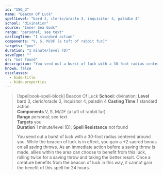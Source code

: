 ```yaml
---
id: "ISG_3"
name: "Beacon Of Luck"
spellLevel: "bard 3, cleric/oracle 3, inquisitor 4, paladin 4"
school: "divination"
source: "Inner Sea Gods"
range: "personal; see text"
castingTime: "1 standard action"
components: "V, S, M/DF (a tuft of rabbit fur)"
targets: "you"
duration: "1 minute/level (D)"
saveType: ""
sr: "not found"
description: "You send out a burst of luck with a 30-foot radius centered around you. While the beacon of luck  is in effect, you gain a +2 sacred bonus on all saving throws. As an immediate action before a saving throw is made, allies within the area can choose to benefit from this luck, rolling twice for a saving throw and taking the better result. Once a creature benefits from the beacon of luck in this way, it cannot gain the benefit of this spell for 24 hours."
known: false
cssclasses:
  - hide-title
  - hide-properties
---
```


> [!spellbook-spell-block] Beacon Of Luck
> **School:** divination; **Level** bard 3, cleric/oracle 3, inquisitor 4, paladin 4
> **Casting Time** 1 standard action  
> **Components** V, S, M/DF (a tuft of rabbit fur)  
> **Range** personal; see text  
> **Targets** you  
> **Duration** 1 minute/level (D); **Spell Resistance** not found
> 
> You send out a burst of luck with a 30-foot radius centered around you. While the beacon of luck  is in effect, you gain a +2 sacred bonus on all saving throws. As an immediate action before a saving throw is made, allies within the area can choose to benefit from this luck, rolling twice for a saving throw and taking the better result. Once a creature benefits from the beacon of luck in this way, it cannot gain the benefit of this spell for 24 hours.